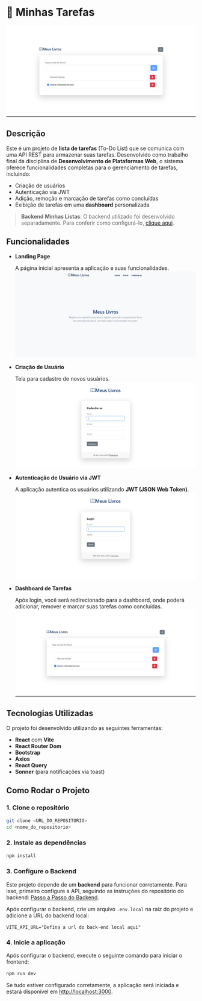 # 📝 **Minhas Tarefas**

<p align="center">
  <img src="./assets/readme/back-end.jpg" alt="Dashboard" />
</p>

## Descrição

Este é um projeto de **lista de tarefas** (To-Do List) que se comunica com uma API REST para armazenar suas tarefas. Desenvolvido como trabalho final da disciplina de **Desenvolvimento de Plataformas Web**, o sistema oferece funcionalidades completas para o gerenciamento de tarefas, incluindo:

- Criação de usuários
- Autenticação via JWT
- Adição, remoção e marcação de tarefas como concluídas
- Exibição de tarefas em uma **dashboard** personalizada

> **Backend Minhas Listas**: O backend utilizado foi desenvolvido separadamente. Para conferir como configurá-lo, [clique aqui](https://github.com/matheus-programmer/api-library-manager).

## Funcionalidades

- **Landing Page**

  A página inicial apresenta a aplicação e suas funcionalidades.  
  ![Landing Page](/assets/readme/home.jpg "Home")

- **Criação de Usuário**

  Tela para cadastro de novos usuários.  
  ![Tela de cadastro de usuário](/assets/readme/cadastro.jpg "Cadastro")

- **Autenticação de Usuário via JWT**

  A aplicação autentica os usuários utilizando **JWT (JSON Web Token)**.  
  ![Tela de login](/assets/readme/login.jpg "Login")

- **Dashboard de Tarefas**

  Após login, você será redirecionado para a dashboard, onde poderá adicionar, remover e marcar suas tarefas como concluídas.  
  ![Dashboard](/assets/readme/dashboard.jpg "Dashboard")

## Tecnologias Utilizadas

O projeto foi desenvolvido utilizando as seguintes ferramentas:

- **React** com **Vite**
- **React Router Dom**
- **Bootstrap**
- **Axios**
- **React Query**
- **Sonner** (para notificações via toast)

## Como Rodar o Projeto

### 1. Clone o repositório

```bash
git clone <URL_DO_REPOSITORIO>
cd <nome_do_repositorio>
```

### 2. Instale as dependências

```bash
npm install
```

### 3. Configure o Backend

Este projeto depende de um **backend** para funcionar corretamente. Para isso, primeiro configure a API, seguindo as instruções do repositório do backend: [Passo a Passo do Backend](https://github.com/matheus-programmer/api-library-manager).

Após configurar o backend, crie um arquivo `.env.local` na raiz do projeto e adicione a URL do backend local:

```
VITE_API_URL="Defina a url do back-end local aqui"
```

### 4. Inicie a aplicação

Após configurar o backend, execute o seguinte comando para iniciar o frontend:

```bash
npm run dev
```

Se tudo estiver configurado corretamente, a aplicação será iniciada e estará disponível em [http://localhost:3000](http://localhost:3000).
